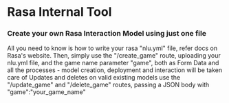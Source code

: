# Rasa Internal Tool
### Create your own Rasa Interaction Model using just one file
All you need to know is how to write your rasa "nlu.yml" file, refer docs on Rasa's website. Then, simply use the "/create_game" route, uploading your nlu.yml file, and the game name parameter "game", both as Form Data and all the processes - model creation, deployment and interaction will be taken care of
Updates and deletes on valid existing models use the "/update_game" and "/delete_game" routes, passing a JSON body with "game":"your_game_name"

